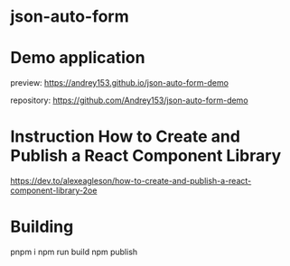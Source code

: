 # json-auto-form

# Demo application

preview: https://andrey153.github.io/json-auto-form-demo

repository: https://github.com/Andrey153/json-auto-form-demo

# Instruction How to Create and Publish a React Component Library

https://dev.to/alexeagleson/how-to-create-and-publish-a-react-component-library-2oe

# Building

pnpm i
npm run build
npm publish

